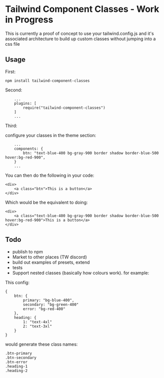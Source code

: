 # Tailwind Component Classes - Work in Progress

This is currently a proof of concept to use your tailwind.config.js and it's associated architecture to build up custom classes without jumping into a css file

## Usage

First:

```
npm install tailwind-component-classes
```

Second:

```
    ...
    plugins: [
        require("tailwind-component-classes")
    ]
    ...
```

Third:

configure your classes in the theme section:

```
    ...
    components: {
        btn: "text-blue-400 bg-gray-900 border shadow border-blue-500 hover:bg-red-900",
    }
    ...
```

You can then do the following in your code:

```
<div>
    <a class="btn">This is a button</a>
</div>
```

Which would be the equivalent to doing:

```
<div>
    <a class="text-blue-400 bg-gray-900 border shadow border-blue-500 hover:bg-red-900">This is a button</a>
</div>
```

## Todo

- publish to npm
- Market to other places (TW discord)
- build out examples of presets, extend
- tests
- Support nested classes (basically how colours work). for example:

This config:

```
{
    btn: {
        primary: "bg-blue-400",
        secondary: "bg-green-400"
        error: "bg-red-400"
    },
    heading: {
        1: "text-4xl"
        2: "text-3xl"
    }
}
```

would generate these class names:

```
.btn-primary
.btn-secondary
.btn-error
.heading-1
.heading-2
```
